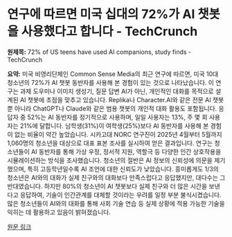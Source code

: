 # 연구에 따르면 미국 십대의 72%가 AI 챗봇을 사용했다고 합니다 - TechCrunch

**원제목:** 72% of US teens have used AI companions, study finds - TechCrunch

**요약:** 미국 비영리단체인 Common Sense Media의 최근 연구에 따르면, 미국 10대 청소년의 72%가 AI 챗봇 동반자를 사용해 본 경험이 있는 것으로 나타났습니다. 이 연구는 과제 도우미나 이미지 생성기, 질문 답변 AI가 아닌, 개인적인 대화를 목적으로 설계된 AI 챗봇에 초점을 맞추고 있습니다.  Replika나 Character.AI와 같은 전문 AI 챗봇뿐 아니라 ChatGPT나 Claude와 같은 범용 챗봇의 개인적 대화 활용도 포함됩니다.  응답자 중 52%는 AI 동반자를 정기적으로 사용하며, 일일 사용자는 13%, 주 몇 회 사용자는 21%에 달합니다. 남학생(31%)이 여학생(25%)보다 AI 동반자를 사용해 본 경험이 없는 비율이 약간 높았습니다.  시카고대 NORC 연구진이 2025년 4월부터 5월까지 1,060명의 청소년을 대상으로 대표 표본 조사를 실시하여 얻은 결과입니다.  연구는 청소년들이 AI 동반자를 통해 가상 우정, 정서적 지원, 역할극 등 다양한 인간 상호작용을 시뮬레이션하는 방식을 조사했습니다.  청소년의 절반은 AI 정보의 신뢰성에 의문을 제기했으며, 특히 고등학년일수록 AI 조언에 대한 신뢰도가 낮았습니다.  흥미롭게도 1/3의 청소년은 AI와의 대화가 실제 친구와의 대화보다 만족스럽다고 응답했지만, 대다수는 그 반대였습니다.  하지만 80%의 청소년이 AI 챗봇보다 실제 친구와 더 많은 시간을 보낸다고 응답하여, 기술이 인간관계를 대체할 것이라는 우려를 일정 부분 불식시켰습니다.  많은 청소년들이 AI와의 대화를 통해 사회 기술 연습 등 실제 상황에 적용 가능한 기술을 익히는 데 활용하고 있음이 밝혀졌습니다.

[원문 링크](https://techcrunch.com/2025/07/21/72-of-u-s-teens-have-used-ai-companions-study-finds/)
